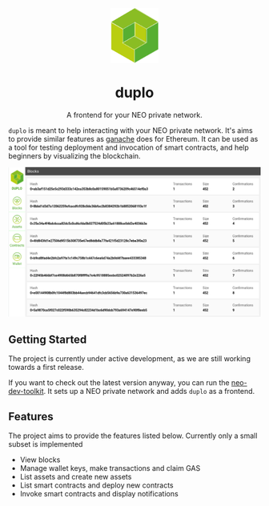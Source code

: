 <p align="center"><img src="resources/img/Logo.png" width="96px"></p>

<h1 align="center">duplo</h1>

<p align="center">A frontend for your NEO private network.</p>

`duplo` is meant to help interacting with your NEO private network. It's aims to provide similar features as [ganache](https://github.com/trufflesuite/ganache) does for Ethereum. It can be used as a tool for testing deployment and invocation of smart contracts, and help beginners by visualizing the blockchain.

<p align="center"><img src="screenshot.png"></p>

## Getting Started

The project is currently under active development, as we are still working towards a first release.

If you want to check out the latest version anyway, you can run the [neo-dev-toolkit](https://github.com/effectai/neo-dev-toolkit). It sets up a NEO private network and adds `duplo` as a frontend.

## Features

The project aims to provide the features listed below. Currently only a small subset is implemented

- View blocks
- Manage wallet keys, make transactions and claim GAS
- List assets and create new assets
- List smart contracts and deploy new contracts
- Invoke smart contracts and display notifications
